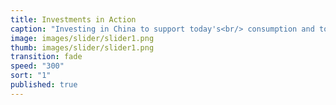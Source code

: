 ```yaml
---
title: Investments in Action
caption: "Investing in China to support today's<br/> consumption and tomorrow's innovation."
image: images/slider/slider1.png
thumb: images/slider/slider1.png
transition: fade
speed: "300"
sort: "1"
published: true
---
```


